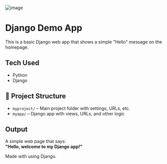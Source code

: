 ![image](https://github.com/user-attachments/assets/aa756464-39fc-4aa5-b585-fc61cd5c9222)
# Django Demo App 

This is a basic Django web app that shows a simple "Hello" message on the homepage.

## Tech Used
- Python
- Django
  
## 📂 Project Structure
- `myproject/` – Main project folder with settings, URLs, etc.
- `myapp/` – Django app with views, URLs, and other logic


## Output
A simple web page that says:  
**"Hello, welcome to my Django app!"**

Made with using Django.
